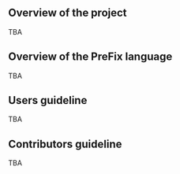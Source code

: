 ## Overview of the project
TBA

## Overview of the PreFix language
TBA

## Users guideline
TBA

## Contributors guideline
TBA
